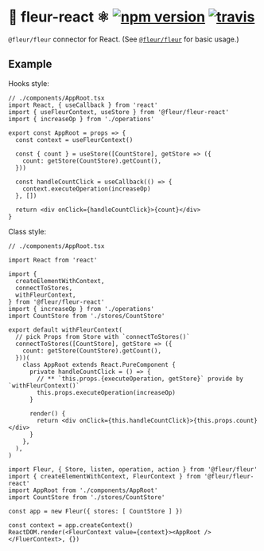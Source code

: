 # 🌼 fleur-react ⚛️ [![npm version](https://badge.fury.io/js/%40ragg%2Ffleur-react.svg)](https://www.npmjs.com/package/@fleur/fleur-react) [![travis](https://travis-ci.org/ra-gg/fleur.svg?branch=master)](https://travis-ci.org/ra-gg/fleur)

`@fleur/fleur` connector for React.
(See [`@fleur/fleur`](https://www.npmjs.com/package/@fleur/fleur) for basic usage.)

## Example

Hooks style:

```tsx
// ./components/AppRoot.tsx
import React, { useCallback } from 'react'
import { useFleurContext, useStore } from '@fleur/fleur-react'
import { increaseOp } from './operations'

export const AppRoot = props => {
  const context = useFleurContext()

  const { count } = useStore([CountStore], getStore => ({
    count: getStore(CountStore).getCount(),
  }))

  const handleCountClick = useCallback(() => {
    context.executeOperation(increaseOp)
  }, [])

  return <div onClick={handleCountClick}>{count}</div>
}
```

Class style:

```tsx
// ./components/AppRoot.tsx

import React from 'react'

import {
  createElementWithContext,
  connectToStores,
  withFleurContext,
} from '@fleur/fleur-react'
import { increaseOp } from './operations'
import CountStore from './stores/CountStore'

export default withFleurContext(
  // pick Props from Store with `connectToStores()`
  connectToStores([CountStore], getStore => ({
    count: getStore(CountStore).getCount(),
  }))(
    class AppRoot extends React.PureComponent {
      private handleCountClick = () => {
        // ** `this.props.{executeOperation, getStore}` provide by `withFleurContext()`
        this.props.executeOperation(increaseOp)
      }

      render() {
        return <div onClick={this.handleCountClick}>{this.props.count}</div>
      }
    },
  ),
)
```

```tsx
import Fleur, { Store, listen, operation, action } from '@fleur/fleur'
import { createElementWithContext, FleurContext } from '@fleur/fleur-react'
import AppRoot from './components/AppRoot'
import CountStore from './stores/CountStore'

const app = new Fleur({ stores: [ CountStore ] })

const context = app.createContext()
ReactDOM.render(<FleurContext value={context}><AppRoot /></FluerContext>, {})
```
